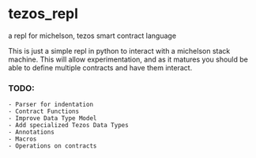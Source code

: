 # tezos_repl
a repl for michelson, tezos smart contract language

This is just a simple repl in python to interact with a michelson stack machine.  This will allow experimentation, and as it matures you should be able to define multiple contracts and have them interact.


### TODO:

    - Parser for indentation
    - Contract Functions
    - Improve Data Type Model
    - Add specialized Tezos Data Types
    - Annotations
    - Macros
    - Operations on contracts
